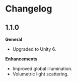 # Changelog

## 1.1.0

**General**

- Upgraded to Unity 6.

**Enhancements**

- Improved global illumination.
- Volumetric light scattering.